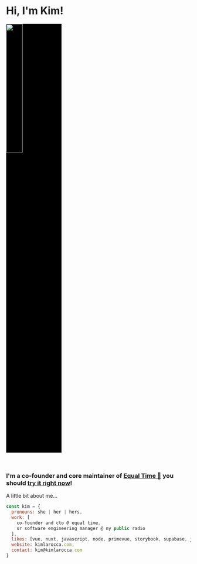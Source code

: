 # Hi, I'm Kim!

<img src="https://media.giphy.com/media/da0NgyClHpA4jqUoav/giphy.gif" width="30%" height="30%" style="background:black; margin-bottom:30px;">

### I'm a co-founder and core maintainer of [Equal Time 🌈](https://equaltime.io) you should [try it right now](https://app.equaltime.io/onboarding)!

A little bit about me...

```javascript
const kim = {
  pronouns: she | her | hers,
  work: [
    co-founder and cto @ equal time,
    sr software engineering manager @ ny public radio
  ],
  likes: [vue, nuxt, javascript, node, primevue, storybook, supabase, jam stack],
  website: kimlarocca.com,
  contact: kim@kimlarocca.com
}
```
